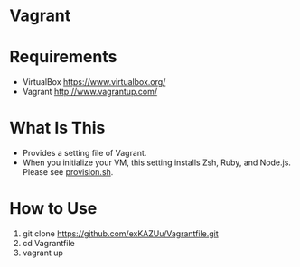 Vagrant
=======

# Requirements
- VirtualBox https://www.virtualbox.org/
- Vagrant http://www.vagrantup.com/

# What Is This
- Provides a setting file of Vagrant.
- When you initialize your VM, this setting installs Zsh, Ruby, and Node.js. Please see [provision.sh](provision.sh).

# How to Use
1. git clone https://github.com/exKAZUu/Vagrantfile.git
2. cd Vagrantfile
3. vagrant up
